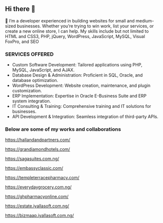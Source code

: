 ## Hi there 👋
 👯 I’m a developer experienced in building websites for small and medium-sized businesses. Whether you’re trying to win work, list your services, or create a new online store, I can help.
My skills include but not limited to HTML and CSS3, PHP, jQuery, WordPress, JavaScript, MySQL, Visual FoxPro, and SEO

### SERVICES OFFERED
* Custom Software Development: Tailored applications using PHP, MySQL, JavaScript, and AJAX.
* Database Design & Administration: Proficient in SQL, Oracle, and database optimization.
* WordPress Development: Website creation, maintenance, and plugin customization.
* ERP Implementation: Expertise in Oracle E-Business Suite and ERP system integration.
* IT Consulting & Training: Comprehensive training and IT solutions for businesses.
* API Development & Integration: Seamless integration of third-party APIs.
 ### Below are some of my works and collaborations
 
https://hallandandpartners.com/

https://grandiamondhotels.com/

https://sagasuites.com.ng/

https://embassyclassic.com/

https://templeterracepharmacy.com/

https://everydaygrocery.com.ng/

https://ghpharmacyonline.com/

https://estate.iyallasoft.com.ng/

https://bizmaap.iyallasoft.com.ng/
<!--
**Duke3d-byte/Duke3d-byte** is a ✨ _special_ ✨ repository because its `README.md` (this file) appears on your GitHub profile.

Here are some ideas to get you started:

- 🔭 I’m currently working on ...
- 🌱 I’m currently learning ...
- 👯 I’m looking to collaborate on ...
- 🤔 I’m looking for help with ...
- 💬 Ask me about ...
- 📫 How to reach me: ...
- 😄 Pronouns: ...
- ⚡ Fun fact: ...
-->
